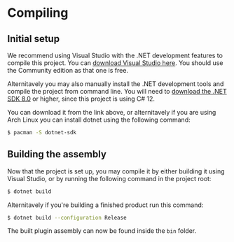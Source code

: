 ﻿# Compiling

## Initial setup

We recommend using Visual Studio with the .NET development features to compile this project. You can [download Visual Studio here](https://visualstudio.microsoft.com/downloads/). You should use the Community edition as that one is free.

Alternitavely you may also manually install the .NET development tools and compile the project from command line. You will need to [download the .NET SDK 8.0](https://dotnet.microsoft.com/en-us/download/dotnet/8.0) or higher, since this project is using C# 12.

You can download it from the link above, or alternitavely if you are using Arch Linux you can install dotnet using the following command:

```sh
$ pacman -S dotnet-sdk
```

## Building the assembly

Now that the project is set up, you may compile it by either building it using Visual Studio, or by running the following command in the project root:

```sh
$ dotnet build
```

Alternitavely if you're building a finished product run this command:

```sh
$ dotnet build --configuration Release
```

The built plugin assembly can now be found inside the `bin` folder.
